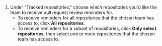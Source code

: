 1. Under "Tracked repositories," choose which repositories you'd like the team to receive pull request review reminders for.
   * To receive reminders for all repositories that the chosen team has access to, click **All repositories**.
   * To receive reminders for a subset of repositories, click **Only select repositories**, then select one or more repositories that the chosen team has access to.
